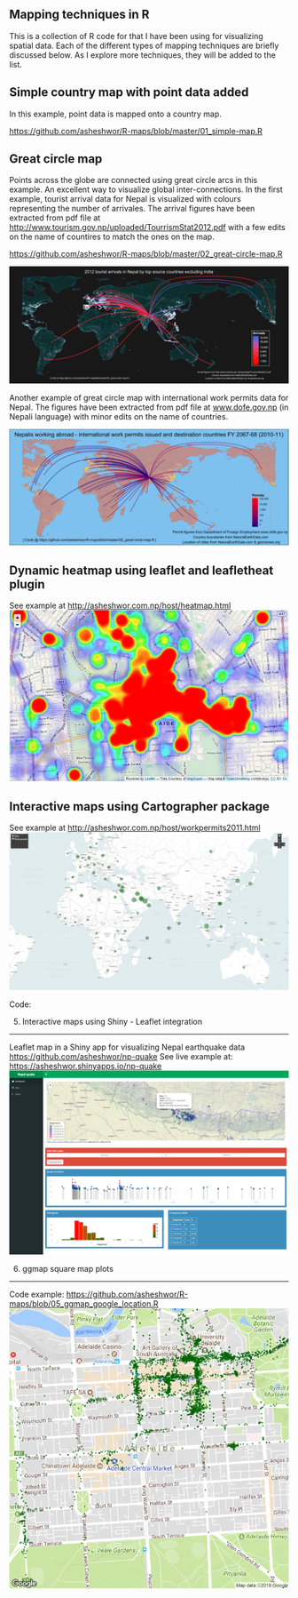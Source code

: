 Mapping techniques in R
---------
This is a collection of R code for that I have been using for visualizing spatial data. Each of the different types of mapping techniques are briefly discussed below. As I explore more techniques, they will be added to the list.

Simple country map with point data added
----------
In this example, point data is mapped onto a country map.

https://github.com/asheshwor/R-maps/blob/master/01_simple-map.R

Great circle map
----------
Points across the globe are connected using great circle arcs in this example. An excellent way to visualize global inter-connections. In the first example, tourist arrival data for Nepal is visualized with colours representing the number of arrivales. The arrival figures have been extracted from pdf file at http://www.tourism.gov.np/uploaded/TourrismStat2012.pdf with a few edits on the name of countires to match the ones on the map.

https://github.com/asheshwor/R-maps/blob/master/02_great-circle-map.R

![R plot](Plots/gcmap_nepal_tourist_2012.jpg)

Another example of great circle map with international work permits data for Nepal. The figures have been extracted from pdf file at www.dofe.gov.np (in Nepali language) with minor edits on the name of countries.

![R plot](Plots/WorkPermitsNP2011.jpg)

Dynamic heatmap using leaflet and leafletheat plugin
----------
See example at http://asheshwor.com.np/host/heatmap.html
![Dynamic heatmap plot](Plots/heatmap4.jpg)

Interactive maps using Cartographer package
----------
See example at http://asheshwor.com.np/host/workpermits2011.html
![Scaled circles showing number of international work permits issued by Department of Foreign Employment, Nepal in 2011 ](Plots/workpermits_1080.jpg)

Code:

5. Interactive maps using Shiny - Leaflet integration
----------
Leaflet map in a Shiny app for visualizing Nepal earthquake data https://github.com/asheshwor/np-quake
See live example at: https://asheshwor.shinyapps.io/np-quake
![Leaflet man in Shiny to visualize Nepal earthquake data](Plots/1dash.png)

6. ggmap square map plots
----------
Code example: https://github.com/asheshwor/R-maps/blob/05_ggmap_google_location.R
![ggmap plot example](Plots/ggmap_location_history.png)

